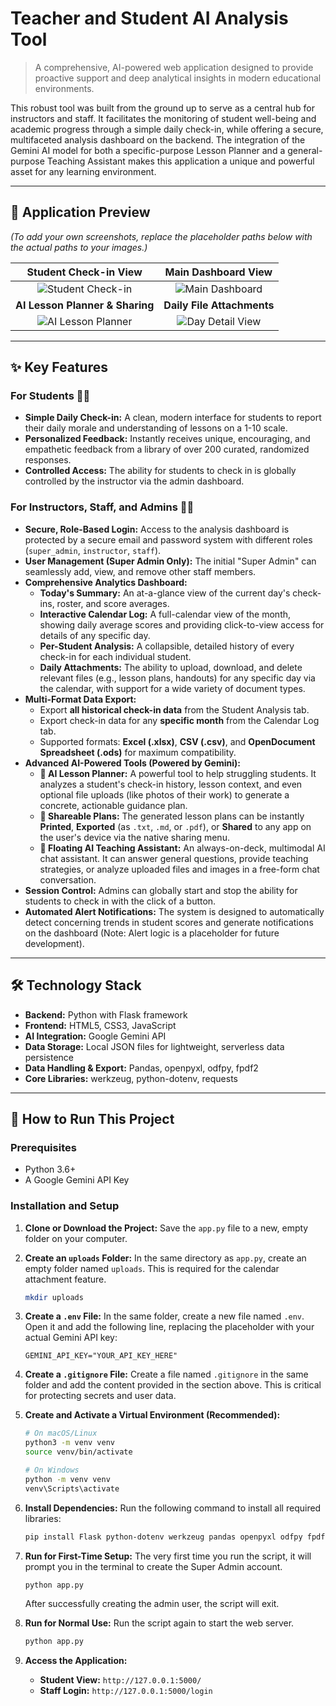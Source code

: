 # Teacher and Student AI Analysis Tool

> A comprehensive, AI-powered web application designed to provide proactive support and deep analytical insights in modern educational environments.

This robust tool was built from the ground up to serve as a central hub for instructors and staff. It facilitates the monitoring of student well-being and academic progress through a simple daily check-in, while offering a secure, multifaceted analysis dashboard on the backend. The integration of the Gemini AI model for both a specific-purpose Lesson Planner and a general-purpose Teaching Assistant makes this application a unique and powerful asset for any learning environment.

---

## 📸 Application Preview

*(To add your own screenshots, replace the placeholder paths below with the actual paths to your images.)*

| Student Check-in View | Main Dashboard View |
| :---: | :---: |
| ![Student Check-in](path/to/your/screenshot_student_view.png) | ![Main Dashboard](path/to/your/screenshot_dashboard.png) |
| **AI Lesson Planner & Sharing** | **Daily File Attachments** |
| ![AI Lesson Planner](path/to/your/screenshot_planner.png) | ![Day Detail View](path/to/your/screenshot_day_view.png) |


---

## ✨ Key Features

### For Students 👨‍🎓

* **Simple Daily Check-in:** A clean, modern interface for students to report their daily morale and understanding of lessons on a 1-10 scale.
* **Personalized Feedback:** Instantly receives unique, encouraging, and empathetic feedback from a library of over 200 curated, randomized responses.
* **Controlled Access:** The ability for students to check in is globally controlled by the instructor via the admin dashboard.

### For Instructors, Staff, and Admins 👩‍🏫

* **Secure, Role-Based Login:** Access to the analysis dashboard is protected by a secure email and password system with different roles (`super_admin`, `instructor`, `staff`).
* **User Management (Super Admin Only):** The initial "Super Admin" can seamlessly add, view, and remove other staff members.
* **Comprehensive Analytics Dashboard:**
    * **Today's Summary:** An at-a-glance view of the current day's check-ins, roster, and score averages.
    * **Interactive Calendar Log:** A full-calendar view of the month, showing daily average scores and providing click-to-view access for details of any specific day.
    * **Per-Student Analysis:** A collapsible, detailed history of every check-in for each individual student.
    * **Daily Attachments:** The ability to upload, download, and delete relevant files (e.g., lesson plans, handouts) for any specific day via the calendar, with support for a wide variety of document types.
* **Multi-Format Data Export:**
    * Export **all historical check-in data** from the Student Analysis tab.
    * Export check-in data for any **specific month** from the Calendar Log tab.
    * Supported formats: **Excel (.xlsx)**, **CSV (.csv)**, and **OpenDocument Spreadsheet (.ods)** for maximum compatibility.
* **Advanced AI-Powered Tools (Powered by Gemini):**
    * **🧠 AI Lesson Planner:** A powerful tool to help struggling students. It analyzes a student's check-in history, lesson context, and even optional file uploads (like photos of their work) to generate a concrete, actionable guidance plan.
    * **🚀 Shareable Plans:** The generated lesson plans can be instantly **Printed**, **Exported** (as `.txt`, `.md`, or `.pdf`), or **Shared** to any app on the user's device via the native sharing menu.
    * **💬 Floating AI Teaching Assistant:** An always-on-deck, multimodal AI chat assistant. It can answer general questions, provide teaching strategies, or analyze uploaded files and images in a free-form chat conversation.
* **Session Control:** Admins can globally start and stop the ability for students to check in with the click of a button.
* **Automated Alert Notifications:** The system is designed to automatically detect concerning trends in student scores and generate notifications on the dashboard (Note: Alert logic is a placeholder for future development).

---

## 🛠️ Technology Stack

* **Backend:** Python with Flask framework
* **Frontend:** HTML5, CSS3, JavaScript
* **AI Integration:** Google Gemini API
* **Data Storage:** Local JSON files for lightweight, serverless data persistence
* **Data Handling & Export:** Pandas, openpyxl, odfpy, fpdf2
* **Core Libraries:** werkzeug, python-dotenv, requests

---

## 🚀 How to Run This Project

### Prerequisites

* Python 3.6+
* A Google Gemini API Key

### Installation and Setup

1.  **Clone or Download the Project:**
    Save the `app.py` file to a new, empty folder on your computer.

2.  **Create an `uploads` Folder:**
    In the same directory as `app.py`, create an empty folder named `uploads`. This is required for the calendar attachment feature.
    ```bash
    mkdir uploads
    ```

3.  **Create a `.env` File:**
    In the same folder, create a new file named `.env`. Open it and add the following line, replacing the placeholder with your actual Gemini API key:
    ```
    GEMINI_API_KEY="YOUR_API_KEY_HERE"
    ```

4.  **Create a `.gitignore` File:**
    Create a file named `.gitignore` in the same folder and add the content provided in the section above. This is critical for protecting secrets and user data.

5.  **Create and Activate a Virtual Environment (Recommended):**
    ```bash
    # On macOS/Linux
    python3 -m venv venv
    source venv/bin/activate

    # On Windows
    python -m venv venv
    venv\Scripts\activate
    ```

6.  **Install Dependencies:**
    Run the following command to install all required libraries:
    ```bash
    pip install Flask python-dotenv werkzeug pandas openpyxl odfpy fpdf2 requests
    ```

7.  **Run for First-Time Setup:**
    The very first time you run the script, it will prompt you in the terminal to create the Super Admin account.
    ```bash
    python app.py
    ```
    After successfully creating the admin user, the script will exit.

8.  **Run for Normal Use:**
    Run the script again to start the web server.
    ```bash
    python app.py
    ```

9.  **Access the Application:**
    * **Student View:** `http://127.0.0.1:5000/`
    * **Staff Login:** `http://127.0.0.1:5000/login`